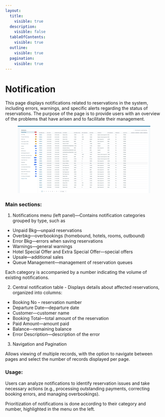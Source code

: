 ```yaml
---
layout:
  title:
    visible: true
  description:
    visible: false
  tableOfContents:
    visible: true
  outline:
    visible: true
  pagination:
    visible: true
---
```


# Notification

This page displays notifications related to reservations in the system, including errors, warnings, and specific alerts regarding the status of reservations. The purpose of the page is to provide users with an overview of the problems that have arisen and to facilitate their management.&#x20;

<figure><img src="../.gitbook/assets/image (1) (1) (1) (1) (1) (1) (1) (1) (1) (1) (1) (1) (1) (1) (1) (1) (1) (1) (1) (1) (1) (1) (1) (1) (1) (1) (1) (1) (1) (1) (1) (1) (1) (1) (1).png" alt=""><figcaption></figcaption></figure>

### Main sections:

1. Notifications menu (left panel)—Contains notification categories grouped by type, such as

* Unpaid Bkg—unpaid reservations&#x20;
* Overbkg—overbookings (homebound, hotels, rooms, outbound)&#x20;
* Error Bkg—errors when saving reservations&#x20;
* Warnings—general warnings&#x20;
* Hotel Special Offer and Extra Special Offer—special offers&#x20;
* Upsale—additional sales&#x20;
* Queue Management—management of reservation queues&#x20;

Each category is accompanied by a number indicating the volume of existing notifications.&#x20;

2. Central notification table - Displays details about affected reservations, organized into columns:

* Booking No – reservation number&#x20;
* Departure Date—departure date&#x20;
* Customer—customer name&#x20;
* Booking Total—total amount of the reservation&#x20;
* Paid Amount—amount paid&#x20;
* Balance—remaining balance
* Error Description—description of the error&#x20;

3. Navigation and Pagination&#x20;

Allows viewing of multiple records, with the option to navigate between pages and select the number of records displayed per page.&#x20;

### Usage:

Users can analyze notifications to identify reservation issues and take necessary actions (e.g., processing outstanding payments, correcting booking errors, and managing overbookings).&#x20;

Prioritization of notifications is done according to their category and number, highlighted in the menu on the left.
